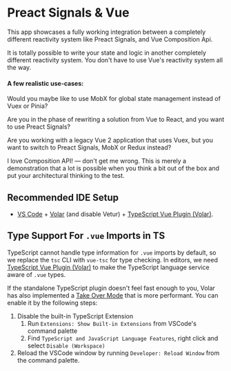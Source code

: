 # Preact Signals & Vue

This app showcases a fully working integration between a completely different reactivity system like Preact Signals, and Vue Composition Api.

It is totally possible to write your state and logic in another completely different reactivity system. 
You don't have to use Vue's reactivity system all the way.

#### A few realistic use-cases:

Would you maybe like to use MobX for global state management instead of Vuex or Pinia?

Are you in the phase of rewriting a solution from Vue to React, and you want to use Preact Signals?

Are you working with a legacy Vue 2 application that uses Vuex,
but you want to switch to Preact Signals, MobX or Redux instead?

I love Composition API! — don't get me wrong. 
This is merely a demonstration
that a lot is possible when you think a bit out of the box and put your architectural thinking to the test.

## Recommended IDE Setup

- [VS Code](https://code.visualstudio.com/) + [Volar](https://marketplace.visualstudio.com/items?itemName=Vue.volar) (and disable Vetur) + [TypeScript Vue Plugin (Volar)](https://marketplace.visualstudio.com/items?itemName=Vue.vscode-typescript-vue-plugin).

## Type Support For `.vue` Imports in TS

TypeScript cannot handle type information for `.vue` imports by default, so we replace the `tsc` CLI with `vue-tsc` for type checking. In editors, we need [TypeScript Vue Plugin (Volar)](https://marketplace.visualstudio.com/items?itemName=Vue.vscode-typescript-vue-plugin) to make the TypeScript language service aware of `.vue` types.

If the standalone TypeScript plugin doesn't feel fast enough to you, Volar has also implemented a [Take Over Mode](https://github.com/johnsoncodehk/volar/discussions/471#discussioncomment-1361669) that is more performant. You can enable it by the following steps:

1. Disable the built-in TypeScript Extension
   1. Run `Extensions: Show Built-in Extensions` from VSCode's command palette
   2. Find `TypeScript and JavaScript Language Features`, right click and select `Disable (Workspace)`
2. Reload the VSCode window by running `Developer: Reload Window` from the command palette.
